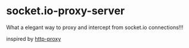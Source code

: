 # socket.io-proxy-server
What a elegant way to proxy and intercept from socket.io connections!!!

inspired by [http-proxy](https://github.com/EltonZhong/koa-better-http-proxy)